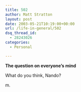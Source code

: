 ```yaml
---
title: 502
author: Matt Stratton
layout: post
date: 2003-05-21T10:19:00+00:00
url: /life-in-general/502
dsq_thread_id:
  - 28243026
categories:
  - Personal

---
```

**The question on everyone&#8217;s mind**

What do you think, Nando?

m.
